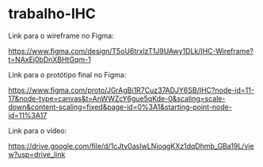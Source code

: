 # trabalho-IHC


Link para o wireframe no Figma:

https://www.figma.com/design/T5oU6trxlzT1J9UAwy1DLk/IHC-Wireframe?t=NAxEj0bDnXBHtGqm-1

Link para o protótipo final no Figma:

https://www.figma.com/proto/JGrAgBi1R7Cuz37ADJY6SB/IHC?node-id=11-17&node-type=canvas&t=AnWWZcY6gue5qKde-0&scaling=scale-down&content-scaling=fixed&page-id=0%3A1&starting-point-node-id=11%3A17

Link para o vídeo:

https://drive.google.com/file/d/1cJtv0asIwLNjoqgKXz1dqDhmb_GBa19L/view?usp=drive_link
